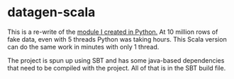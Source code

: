 <h1>datagen-scala</h1>
<p>This is a re-write of the <a href="https://github.com/jasonleehodges/datagen">module I created in Python.</a> 
At 10 million rows of fake data, even with 5 threads Python was taking hours. This Scala version can do the same work 
in minutes with only 1 thread.</p>

<p>The project is spun up using SBT and has some java-based dependencies that need to be compiled with the project. All of
that is in the SBT build file.</p>
